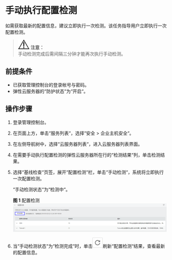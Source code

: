 # 手动执行配置检测<a name="ZH-CN_TOPIC_0113390636"></a>

如需获取最新的配置信息，建议立即执行一次检测。该任务指导用户立即执行一次配置检测。

>![](public_sys-resources/icon-notice.gif) **注意：**   
>手动检测完成后需间隔三分钟才能再次执行手动检测。  

## 前提条件<a name="s480780ac1be74c20963fe6183277ef59"></a>

-   已获取管理控制台的登录帐号与密码。
-   弹性云服务器的“防护状态“为“开启“。

## 操作步骤<a name="s09c42b2c1fed4578ae6ad54035147f4f"></a>

1.  登录管理控制台。
2.  在页面上方，单击“服务列表“，选择“安全  \>  企业主机安全“。
3.  在左侧导航树中，选择“云服务器列表“，进入云服务器列表界面。
4.  在需要手动执行配置检测的弹性云服务器所在行的“检测结果“列，单击检测结果。
5.  选择“基线检查“页签，展开“配置检测“栏，单击“手动检测“，系统将立即执行一次配置检测。

    “手动检测状态“为“检测中“。

    **图 1**  配置检测<a name="f5e6db2857e7a44f4ab7c2fb4483589d4"></a>  
    ![](figures/配置检测.png "配置检测")

6.  当“手动检测状态“为“检测完成“时，单击![](figures/刷新图标.jpg)刷新“配置检测“结果，查看最新的配置信息。

